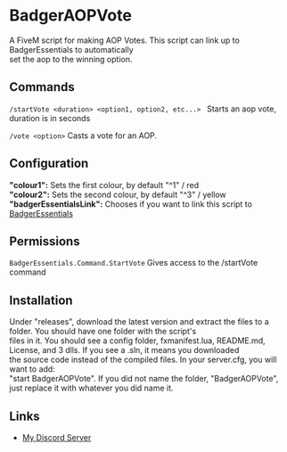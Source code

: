 # BadgerAOPVote
A FiveM script for making AOP Votes. This script can link up to BadgerEssentials to automatically  
set the aop to the winning option.

## Commands
`/startVote <duration> <option1, option2, etc...> ` Starts an aop vote, duration is in seconds

`/vote <option>` Casts a vote for an AOP.

## Configuration
**"colour1":** Sets the first colour, by default "^1" / red  
**"colour2":** Sets the second colour, by default "^3" / yellow  
**"badgerEssentialsLink":** Chooses if you want to link this script to [BadgerEssentials](https://github.com/ChonkyBadger/BadgerEssentials)

## Permissions
`BadgerEssentials.Command.StartVote` Gives access to the /startVote command

## Installation
Under "releases", download the latest version and extract the files to a folder. You should have one folder with the script's  
files in it. You should see a config folder, fxmanifest.lua, README.md, License, and 3 dlls. If you see a .sln, it means you downloaded  
the source code instead of the compiled files. In your server.cfg, you will want to add:  
"start BadgerAOPVote". If you did not name the folder, "BadgerAOPVote", just replace it with whatever you did name it.  

## Links
- [My Discord Server](https://discord.gg/TFCQE8d)
